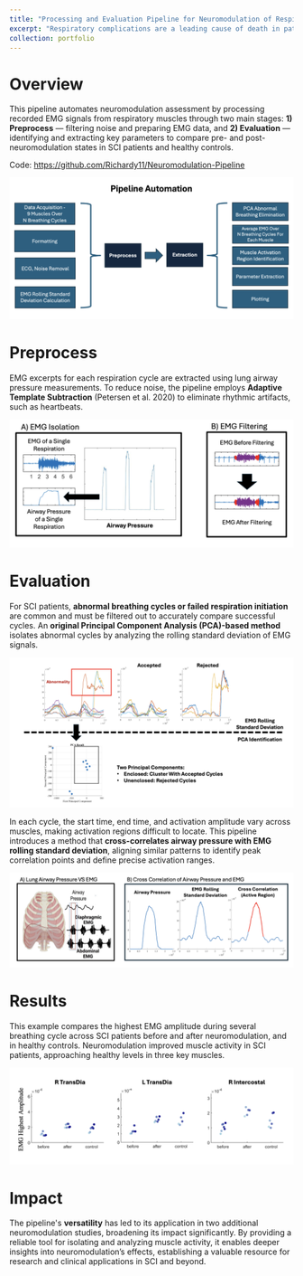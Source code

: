 ```yaml
---
title: "Processing and Evaluation Pipeline for Neuromodulation of Respiratory Muscles"
excerpt: "Respiratory complications are a leading cause of death in patients with chronic spinal cord injury (SCI), significantly impacting their quality of life. **Neuromodulation**, a promising therapeutic approach, involves electrical stimulation to modulate nerve activity and enhance respiratory function. To support this effort, a comprehensive MATLAB pipeline was developed to **automatically detect, analyze, and compare electromyography (EMG) properties** in SCI patients undergoing neuromodulation therapy, contributing to the development of improved diagnostic and therapeutic strategies aimed at alleviating respiratory complications in this population. <br/><img src='/images/Pipeline_Demo.png'>"
collection: portfolio
---
```


Overview
======
This pipeline automates neuromodulation assessment by processing recorded EMG signals from respiratory muscles through two main stages: **1) Preprocess** — filtering noise and preparing EMG data, and **2) Evaluation** — identifying and extracting key parameters to compare pre- and post-neuromodulation states in SCI patients and healthy controls.

Code: https://github.com/Richardy11/Neuromodulation-Pipeline

![Pipeline](/images/Pipeline_Design.png)

Preprocess
======
EMG excerpts for each respiration cycle are extracted using lung airway pressure measurements. To reduce noise, the pipeline employs **Adaptive Template Subtraction** (Petersen et al. 2020) to eliminate rhythmic artifacts, such as heartbeats.

![Preprocess](/images/preprocess.png)

Evaluation
======
For SCI patients, **abnormal breathing cycles or failed respiration initiation** are common and must be filtered out to accurately compare successful cycles. An **original Principal Component Analysis (PCA)-based method** isolates abnormal cycles by analyzing the rolling standard deviation of EMG signals.

![PCA](/images/PCA.png)

In each cycle, the start time, end time, and activation amplitude vary across muscles, making activation regions difficult to locate. This pipeline introduces a method that **cross-correlates airway pressure with EMG rolling standard deviation**, aligning similar patterns to identify peak correlation points and define precise activation ranges.

![Cross](/images/Cross_corr.png)

Results
======
This example compares the highest EMG amplitude during several breathing cycle across SCI patients before and after neuromodulation, and in healthy controls. Neuromodulation improved muscle activity in SCI patients, approaching healthy levels in three key muscles.

![results](/images/results.png)

Impact
======
The pipeline's **versatility** has led to its application in two additional neuromodulation studies, broadening its impact significantly. By providing a reliable tool for isolating and analyzing muscle activity, it enables deeper insights into neuromodulation’s effects, establishing a valuable resource for research and clinical applications in SCI and beyond.
